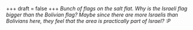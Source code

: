 
+++
draft = false
+++
_Bunch of flags on the salt flat. Why is the Israeli flag bigger than the Bolivian flag? Maybe since there are more Israelis than Bolivians here, they feel that the area is practically part of Israel? :P_
